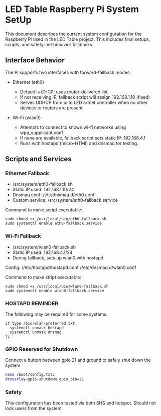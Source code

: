 # LED Table Raspberry Pi System SetUp

This document describes the current system configuration for the Raspberry Pi used in the LED Table project. This includes final setups, scripts, and safety-net behavior fallibacks.

## Interface Behavior

The Pi supports two interfaces with forward-fallback modes:

- Ethernet (eth0)
  * Default is GHCP: uses router-delivered list.
  * If not receiving IP, fallback script will assign 192.168.1.10 (fixed)
  * Serves DDHCP from pi to LED artnet controller when no other devices or routers are present.

- Wi-Fi (wlan0)
  * Attempts to connect to known wi-fi networks using wpa_supplicant.conf
  * If none are available, fallback script sets static IP: 192.168.4.1
  * Runs with hostapd (micro-HTMI) and dnsmaq for testing.

## Scripts and Services

### Ethernet Fallback
- /src/system/eth0-fallback.sh
- Static IP used: 192.168.1.10/24
- Dnsmaq conf: /etc/dnsmaq.d/eth0.conf
- Custom service: /src/system/eth0-fallback.service

Command to make script executable:

```
sudo chmod +x /usr/local/bin/eth0-fallback.sh
sudo systemctl enable eth0-fallback.service
```

### Wi-Fi Fallback
- /src/system/wlan0-fallback.sh
- Static IP used: 192.168.4.1/24
- During fallback, sets up wlan0 with hostapd.

Config:
  //etc/hostapd/hostapd.conf
  //etc/dnsmaq.d/wlan0.conf

Command to make stript executable:

```
sudo chmod +x /usr/local/bin/wlan0-fallback.sh
sudo systemctl enable wlan0-fallback.service
```

### HOSTAPD REMINDER

The following may be required for some systems: 

```\sudo
if type /bin/wlan-preferred.txt;
  systemctl unmask hostapd
  systemctl unmask dnsmaq
fi
```


### GPIO Reserved for Shutdown
Connect a button between gpio 21 and ground to safely shut down the system
```sh
nano /boot/config.txt:
dtoverlay=gpio-shutdown,gpio_pin=21
```
### Safety
This configuration has been tested via both SHS and hotspot. Should not lock users from the system.
